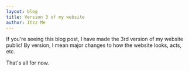 ```yaml
---
layout: blog
title: Version 3 of my website
author: Itzz Me
---
```


If you're seeing this blog post, I have made the 3rd version of my website public! By version, I mean major changes to how the website looks, acts, etc.

That's all for now.
